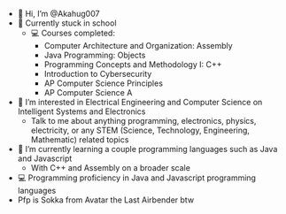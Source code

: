 - 👋 Hi, I’m @Akahug007
- 🏫 Currently stuck in school
  - 💻 Courses completed:
    - Computer Architecture and Organization: Assembly
    - Java Programming: Objects
    - Programming Concepts and Methodology I: C++
    - Introduction to Cybersecurity
    - AP Computer Science Principles
    - AP Computer Science A
- 👀 I’m interested in Electrical Engineering and Computer Science on Intelligent Systems and Electronics
  - Talk to me about anything programming, electronics, physics, electricity, or any STEM (Science, Technology, Engineering, Mathematic) related topics
- 🌱 I’m currently learning a couple programming languages such as Java and Javascript
  - With C++ and Assembly on a broader scale
- 💻 Programming proficiency in Java and Javascript programming languages
- Pfp is Sokka from Avatar the Last Airbender btw

<!---
Akahug007/Akahug007 is a ✨ special ✨ repository because its `README.md` (this file) appears on your GitHub profile.
You can click the Preview link to take a look at your changes.
--->

